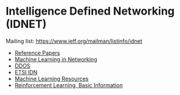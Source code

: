 Intelligence Defined Networking (IDNET)
=======================================

Mailing list: https://www.ietf.org/mailman/listinfo/idnet

- [Reference Papers](reference-papers.md)
- [Machine Learning in Networking](ml-in-net.md)
- [DDOS](ddos.md)
- [ETSI IDN](etsi-idn.md)
- [Machine Learning Resources](ml-resources.md)
- [Reinforcement Learning, Basic Information](rl-basic.md)
